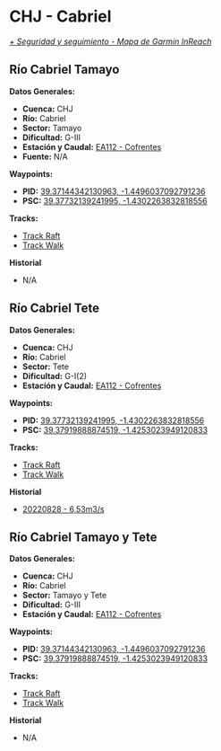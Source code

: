 # CHJ - Cabriel
*[+ Seguridad y seguimiento - Mapa de Garmin InReach](https://share.garmin.com/gpalacios82)*

## Río Cabriel Tamayo

**Datos Generales:**
* **Cuenca:** CHJ
* **Río:** Cabriel
* **Sector:** Tamayo
* **Dificultad:** G-III
* **Estación y Caudal:** [EA112 - Cofrentes](https://saih.chj.es/chj/saih/estacionform?id=313&t=a)
* **Fuente:** N/A

**Waypoints:**
* **PID:** [39.37144342130963, -1.4496037092791236](https://maps.app.goo.gl/gyorUtGE9u5uP97j6)
* **PSC:** [39.37732139241995, -1.4302263832818556](https://maps.app.goo.gl/wZcu9q4gMF6po2cQ8)

**Tracks:**
* [Track Raft](https://connect.garmin.com/modern/course/125878441)
* [Track Walk](https://connect.garmin.com/modern/course/260097420)

**Historial**
* N/A


## Río Cabriel Tete

**Datos Generales:**
* **Cuenca:** CHJ
* **Río:** Cabriel
* **Sector:** Tete
* **Dificultad:** G-I(2)
* **Estación y Caudal:** [EA112 - Cofrentes](https://saih.chj.es/chj/saih/estacionform?id=313&t=a)

**Waypoints:**
* **PID:** [39.37732139241995, -1.4302263832818556](https://maps.app.goo.gl/wZcu9q4gMF6po2cQ8)
* **PSC:** [39.37919888874519, -1.4253023949120833](https://maps.app.goo.gl/c3n44kZUPzGqwqPk9)

**Tracks:**
* [Track Raft](https://connect.garmin.com/modern/course/127110253)
* [Track Walk](https://connect.garmin.com/modern/course/260097250)

**Historial**
* [20220828 - 6,53m3/s](https://connect.garmin.com/modern/activity/9495001222)


## Río Cabriel Tamayo y Tete

**Datos Generales:**
* **Cuenca:** CHJ
* **Río:** Cabriel
* **Sector:** Tamayo y Tete
* **Dificultad:** G-III
* **Estación y Caudal:** [EA112 - Cofrentes](https://saih.chj.es/chj/saih/estacionform?id=313&t=a)

**Waypoints:**
* **PID:** [39.37144342130963, -1.4496037092791236](https://maps.app.goo.gl/gyorUtGE9u5uP97j6)
* **PSC:** [39.37919888874519, -1.4253023949120833](https://maps.app.goo.gl/c3n44kZUPzGqwqPk9)

**Tracks:**
* [Track Raft](https://connect.garmin.com/modern/course/187820557)
* [Track Walk](https://connect.garmin.com/modern/course/127111055)

**Historial**
* N/A
